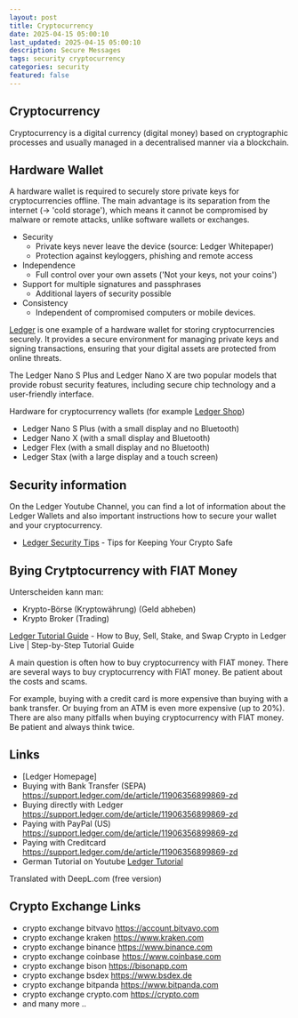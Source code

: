 ```yaml
---
layout: post
title: Cryptocurrency
date: 2025-04-15 05:00:10
last_updated: 2025-04-15 05:00:10
description: Secure Messages
tags: security cryptocurrency
categories: security
featured: false
---
```


[Ledger Tutorial]: https://www.youtube.com/watch?v=-iAYbp-u3JA "https://www.youtube.com/watch?v=-iAYbp-u3JA"
[Ledger YT]: https://www.youtube.com/watch?v=ADpJUY19-eQ "https://www.youtube.com/watch?v=ADpJUY19-eQ"
[Ledger]: https://shop.ledger.com/de/pages/ledger-nano-s-plus?srsltid=AfmBOop0nAQOoTSpZC4uwCMZTswLgCQQzOEdxbFFfDeIqrg6tCrEo2ql "Ledger Homepage"
[Ledger Security Tips]: https://www.youtube.com/watch?v=GGcwmbLWgo8 "Best Tips for Keeping Your Crypto Safe"
[Ledger Tutorial Guide]: https://www.youtube.com/watch?v=vHjtcPxFFTM " How to Buy, Sell, Stake, and Swap Crypto in Ledger Live | Step-by-Step Tutorial Guide"
[Ledger Shop]: https://shop.ledger.com/ "https://shop.ledger.com/"

## Cryptocurrency

Cryptocurrency is a digital currency (digital money) based on cryptographic processes
and usually managed in a decentralised manner via a blockchain.

## Hardware Wallet

A hardware wallet is required to securely store private keys for cryptocurrencies
offline. The main advantage is its separation from the internet
(→ 'cold storage'), which means it cannot be compromised by malware or
remote attacks, unlike software wallets or exchanges.

- Security
  - Private keys never leave the device (source: Ledger Whitepaper)
  - Protection against keyloggers, phishing and remote access
- Independence
  - Full control over your own assets ('Not your keys, not your coins')
- Support for multiple signatures and passphrases
  - Additional layers of security possible
- Consistency
  - Independent of compromised computers or mobile devices.

[Ledger] is one example of a hardware wallet for storing cryptocurrencies securely.
It provides a secure environment for managing private keys and signing transactions,
ensuring that your digital assets are protected from online threats.

The Ledger Nano S Plus and Ledger Nano X are two popular models that provide
robust security features, including secure chip technology and a user-friendly
interface.

Hardware for cryptocurrency wallets (for example [Ledger Shop])

- Ledger Nano S Plus (with a small display and no Bluetooth)
- Ledger Nano X (with a small display and Bluetooth)
- Ledger Flex (with a small display and no Bluetooth)
- Ledger Stax (with a large display and a touch screen)

## Security information

On the Ledger Youtube Channel, you can find a lot of information about
the Ledger Wallets and also important instructions how to secure your
wallet and your cryptocurrency.

- [Ledger Security Tips] - Tips for Keeping Your Crypto Safe

## Bying Crytptocurrency with FIAT Money

Unterscheiden kann man: 
* Krypto-Börse (Kryptowährung) (Geld abheben)
* Krypto Broker (Trading)


[Ledger Tutorial Guide] - How to Buy, Sell, Stake, and Swap Crypto in Ledger Live | Step-by-Step Tutorial Guide

A main question is often how to buy cryptocurrency with FIAT money.
There are several ways to buy cryptocurrency with FIAT money.
Be patient about the costs and scams.

For example, buying with a credit card is more expensive than buying with a
bank transfer. Or buying from an ATM is even more expensive (up to 20%).
There are also many pitfalls when buying cryptocurrency with
FIAT money. Be patient and always think twice.

## Links

- [Ledger Homepage]
- Buying with Bank Transfer (SEPA) https://support.ledger.com/de/article/11906356899869-zd
- Buying directly with Ledger https://support.ledger.com/de/article/11906356899869-zd
- Paying with PayPal (US) https://support.ledger.com/de/article/11906356899869-zd
- Paying with Creditcard https://support.ledger.com/de/article/11906356899869-zd
- German Tutorial on Youtube [Ledger Tutorial]

Translated with DeepL.com (free version)

## Crypto Exchange Links
* crypto exchange bitvavo https://account.bitvavo.com
* crypto exchange kraken https://www.kraken.com
* crypto exchange binance https://www.binance.com
* crypto exchange coinbase https://www.coinbase.com
* crypto exchange bison https://bisonapp.com
* crypto exchange bsdex https://www.bsdex.de
* crypto exchange bitpanda https://www.bitpanda.com
* crypto exchange crypto.com https://crypto.com
* and many more .. 
